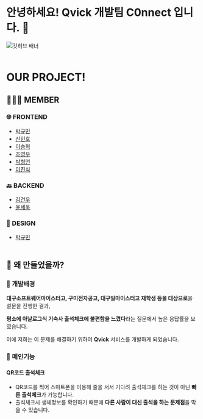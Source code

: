 # 안녕하세요! Qvick 개발팀 C0nnect 입니다.  💪
![깃허브 배너](https://github.com/lgwk42/test/assets/76110334/74e9f2ef-09c6-4475-9739-f3e6c88cdea2)
<br><br/>

# OUR PROJECT! 
## 👨🏼‍💻 MEMBER
### 🌐 FRONTEND
- [박규민](https://github.com/ftery0)
- [신민호](https://github.com/alsh0807)
- [이승혁](https://github.com/lsh1202)
- [조영우](https://github.com/jyw28)
- [박형언](https://github.com/hyeong-eon)
- [이진식](https://github.com/hom237)

### 🔙 BACKEND
- [김건우](https://github.com/lgwk42)
- [윤세욱](https://github.com/LimiteDiTempo)

### 🎨 DESIGN
- [박규민](https://github.com/kyumin7487)
<br><br/>

## 🔨 왜 만들었을까?
### 🧭 개발배경
**대구소프트웨어마이스터고, 구미전자공고, 대구일마이스터고 재학생 등을 대상으로**을 설문을 진행한 결과,

**평소에 아날로그식 기숙사 출석체크에 불편함을 느꼈다**라는 질문에서 높은 응답률을 보였습니다.

이에 저희는 이 문제를 해결하기 위하여 **Qvick** 서비스를 개발하게 되었습니다.

### 💪 메인기능
#### QR코드 출석체크
- QR코드를 찍어 스마트폰을 이용해 줄을 서서 기다려 출석체크를 하는 것이 아닌 **빠른 출석체크**가 가능합니다.
- 출석체크시 생체정보를 확인하기 때문에 **다른 사람이 대신 출석을 하는 문제점**을 막을 수 있습니다.
